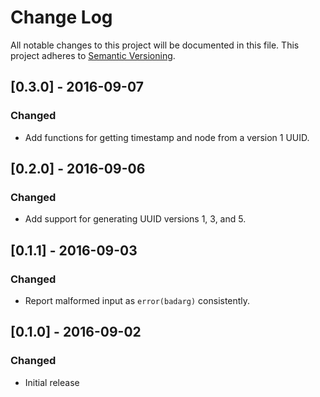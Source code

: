 # Change Log

All notable changes to this project will be documented in this file.
This project adheres to [Semantic Versioning](http://semver.org/).

## [0.3.0] - 2016-09-07
### Changed
- Add functions for getting timestamp and node from a version 1 UUID.

## [0.2.0] - 2016-09-06
### Changed
- Add support for generating UUID versions 1, 3, and 5.

## [0.1.1] - 2016-09-03
### Changed
- Report malformed input as `error(badarg)` consistently.

## [0.1.0] - 2016-09-02
### Changed
- Initial release
